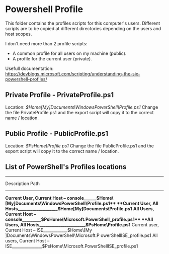 # Powershell Profile

This folder contains the profiles scripts for this computer's users.
Different scripts are to be copied at different directories depending on
the users and host scopes.

I don't need more than 2 profile scripts:
 - A common profile for all users on my machine (public).
 - A profile for the current user (private).

Usefull documentation: 
https://devblogs.microsoft.com/scripting/understanding-the-six-powershell-profiles/

## Private Profile - PrivateProfile.ps1

Location: *$Home\[My]Documents\WindowsPowerShell\Profile.ps1*
Change the file PrivateProfile.ps1 and the export script will copy it to the 
correct name / location.

## Public Profile - PublicProfile.ps1

Location: *$PsHome\Profile.ps1*
Change the file PublicProfile.ps1 and the export script will copy it to the 
correct name / location.


## List of PowerShell's Profiles locations

-------------------------------------		--------------------------------------------------------------------------
Description									Path
-------------------------------------		--------------------------------------------------------------------------
**Current User, Current Host – console______$Home\[My]Documents\WindowsPowerShell\Profile.ps1**
**Current User, All Hosts___________________$Home\[My]Documents\Profile.ps1**
**All Users, Current Host – console_________$PsHome\Microsoft.PowerShell_profile.ps1**
**All Users, All Hosts______________________$PsHome\Profile.ps1**
Current user, Current Host – ISE____________$Home\[My ]Documents\WindowsPowerShell\Microsoft.P owerShellISE_profile.ps1
All users, Current Host – ISE_______________$PsHome\Microsoft.PowerShellISE_profile.ps1

